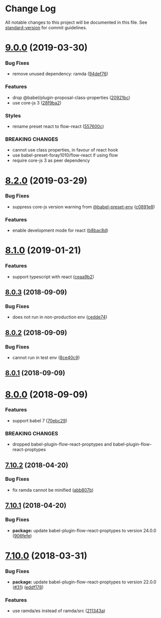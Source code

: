 # Change Log

All notable changes to this project will be documented in this file. See [standard-version](https://github.com/conventional-changelog/standard-version) for commit guidelines.

# [9.0.0](https://github.com/foray1010/babel-preset-foray1010/compare/v8.2.0...v9.0.0) (2019-03-30)

### Bug Fixes

- remove unused dependency: ramda ([94def76](https://github.com/foray1010/babel-preset-foray1010/commit/94def76))

### Features

- drop @babel/plugin-proposal-class-properties ([20921bc](https://github.com/foray1010/babel-preset-foray1010/commit/20921bc))
- use core-js 3 ([28f9ba2](https://github.com/foray1010/babel-preset-foray1010/commit/28f9ba2))

### Styles

- rename preset react to flow-react ([557600c](https://github.com/foray1010/babel-preset-foray1010/commit/557600c))

### BREAKING CHANGES

- cannot use class properties, in favour of react hook
- use babel-preset-foray1010/flow-react if using flow
- require core-js 3 as peer dependency

# [8.2.0](https://github.com/foray1010/babel-preset-foray1010/compare/v8.1.0...v8.2.0) (2019-03-29)

### Bug Fixes

- suppress core-js version warning from [@babel-preset-env](https://github.com/babel-preset-env) ([c0891e8](https://github.com/foray1010/babel-preset-foray1010/commit/c0891e8))

### Features

- enable development mode for react ([b8bac8d](https://github.com/foray1010/babel-preset-foray1010/commit/b8bac8d))

<a name="8.1.0"></a>

# [8.1.0](https://github.com/foray1010/babel-preset-foray1010/compare/v8.0.3...v8.1.0) (2019-01-21)

### Features

- support typescript with react ([ceaa9b2](https://github.com/foray1010/babel-preset-foray1010/commit/ceaa9b2))

<a name="8.0.3"></a>

## [8.0.3](https://github.com/foray1010/babel-preset-foray1010/compare/v8.0.2...v8.0.3) (2018-09-09)

### Bug Fixes

- does not run in non-production env ([cedde74](https://github.com/foray1010/babel-preset-foray1010/commit/cedde74))

<a name="8.0.2"></a>

## [8.0.2](https://github.com/foray1010/babel-preset-foray1010/compare/v8.0.1...v8.0.2) (2018-09-09)

### Bug Fixes

- cannot run in test env ([8ce40c9](https://github.com/foray1010/babel-preset-foray1010/commit/8ce40c9))

<a name="8.0.1"></a>

## [8.0.1](https://github.com/foray1010/babel-preset-foray1010/compare/v8.0.0...v8.0.1) (2018-09-09)

<a name="8.0.0"></a>

# [8.0.0](https://github.com/foray1010/babel-preset-foray1010/compare/v7.10.2...v8.0.0) (2018-09-09)

### Features

- support babel 7 ([70ebc29](https://github.com/foray1010/babel-preset-foray1010/commit/70ebc29))

### BREAKING CHANGES

- dropped babel-plugin-flow-react-proptypes and babel-plugin-flow-react-proptypes

<a name="7.10.2"></a>

## [7.10.2](https://github.com/foray1010/babel-preset-foray1010/compare/v7.10.1...v7.10.2) (2018-04-20)

### Bug Fixes

- fix ramda cannot be minified ([abb807b](https://github.com/foray1010/babel-preset-foray1010/commit/abb807b))

<a name="7.10.1"></a>

## [7.10.1](https://github.com/foray1010/babel-preset-foray1010/compare/v7.10.0...v7.10.1) (2018-04-20)

### Bug Fixes

- **package:** update babel-plugin-flow-react-proptypes to version 24.0.0 ([906fefe](https://github.com/foray1010/babel-preset-foray1010/commit/906fefe))

<a name="7.10.0"></a>

# [7.10.0](https://github.com/foray1010/babel-preset-foray1010/compare/v7.9.0...v7.10.0) (2018-03-31)

### Bug Fixes

- **package:** update babel-plugin-flow-react-proptypes to version 22.0.0 ([#31](https://github.com/foray1010/babel-preset-foray1010/issues/31)) ([eddf178](https://github.com/foray1010/babel-preset-foray1010/commit/eddf178))

### Features

- use ramda/es instead of ramda/src ([211343a](https://github.com/foray1010/babel-preset-foray1010/commit/211343a))
